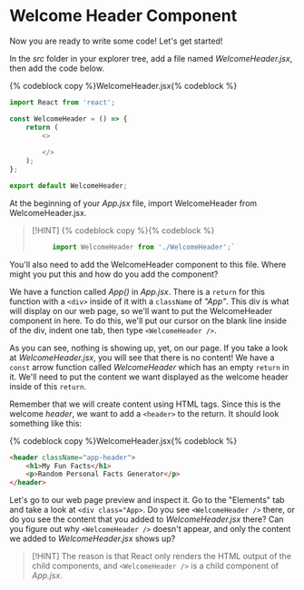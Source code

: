 # Welcome Header Component

Now you are ready to write some code! Let's get started!

In the _src_ folder in your explorer tree, add a file named _WelcomeHeader.jsx_, then add the code below.

{% codeblock copy %}WelcomeHeader.jsx{% codeblock %}
```js
import React from 'react';

const WelcomeHeader = () => {
    return (
        <>
        
        </>
    );
};

export default WelcomeHeader;
```

At the beginning of your _App.jsx_ file, import WelcomeHeader from WelcomeHeader.jsx.

> [!HINT]
> {% codeblock copy %}{% codeblock %}
> ```js
>      import WelcomeHeader from './WelcomeHeader';`
> ```

You'll also need to add the WelcomeHeader component to this file. Where might you put this and how do you add the component?

We have a function called _App()_ in _App.jsx_. There is a `return` for this function with a `<div>` inside of it with a `className` of _"App"_. This div is what will display on our web page, so we'll want to put the WelcomeHeader component in here. To do this, we'll put our cursor on the blank line inside of the div, indent one tab, then type `<WelcomeHeader />`.

As you can see, nothing is showing up, yet, on our page. If you take a look at _WelcomeHeader.jsx_, you will see that there is no content! We have a `const` arrow function called _WelcomeHeader_ which has an empty `return` in it. We'll need to put the content we want displayed as the welcome header inside of this `return`.

Remember that we will create content using HTML tags. Since this is the welcome _header_, we want to add a `<header>` to the return. It should look something like this:

{% codeblock copy %}WelcomeHeader.jsx{% codeblock %}
```html
<header className="app-header">
    <h1>My Fun Facts</h1>
    <p>Random Personal Facts Generator</p>
</header>
```

Let's go to our web page preview and inspect it. Go to the "Elements" tab and take a look at `<div class="App>`. Do you see `<WelcomeHeader />` there, or do you see the content that you added to _WelcomeHeader.jsx_ there? Can you figure out why `<WelcomeHeader />` doesn't appear, and only the content we added to _WelcomeHeader.jsx_ shows up?

> [!HINT]
> The reason is that React only renders the HTML output of the child components, and `<WelcomeHeader />` is a child component of _App.jsx_.